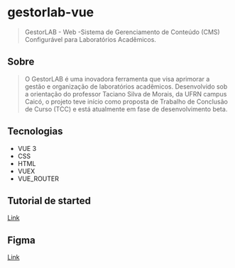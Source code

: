 # gestorlab-vue

> GestorLAB - Web -Sistema de Gerenciamento de Conteúdo (CMS) Configurável para Laboratórios Acadêmicos. 

## Sobre

> O GestorLAB é uma inovadora ferramenta que visa aprimorar a gestão e organização de laboratórios acadêmicos. Desenvolvido sob a orientação do professor Taciano Silva de Morais, da UFRN campus Caicó, o projeto teve início como proposta de Trabalho de Conclusão de Curso (TCC) e está atualmente em fase de desenvolvimento beta.

## Tecnologias

- VUE 3
- CSS
- HTML
- VUEX
- VUE_ROUTER

## Tutorial de started

[Link](https://github.com/labens-ufrn/gestorlab-vue/blob/main/docs/started.md)

## Figma 

[Link](https://www.figma.com/file/dCI8MNw0ff3FUJw6GHBhW1/GestorLab?type=design&node-id=7%3A15&mode=dev&t=BvJ7x2rRVuCGmQEr-1)

